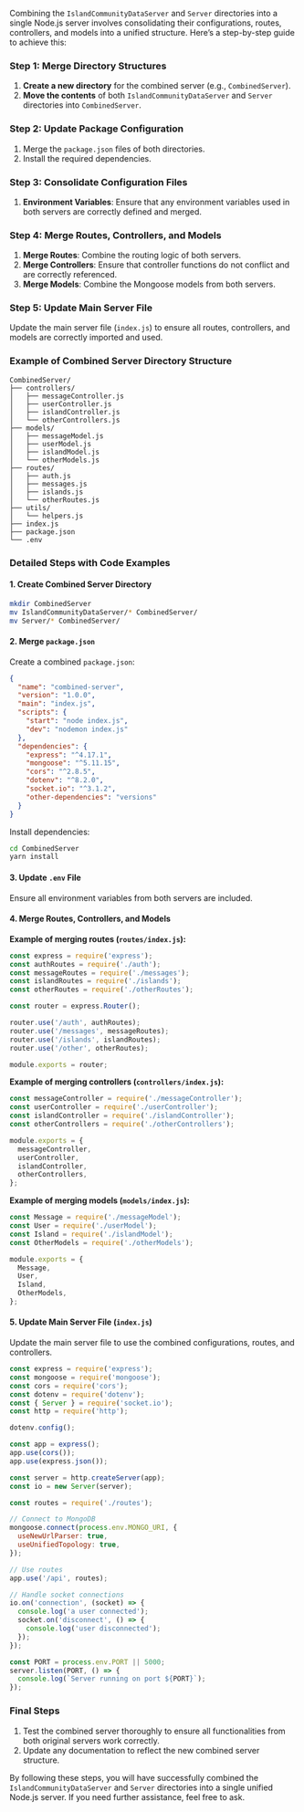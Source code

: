 Combining the `IslandCommunityDataServer` and `Server` directories into a single Node.js server involves consolidating their configurations, routes, controllers, and models into a unified structure. Here’s a step-by-step guide to achieve this:

### Step 1: Merge Directory Structures

1. **Create a new directory** for the combined server (e.g., `CombinedServer`).
2. **Move the contents** of both `IslandCommunityDataServer` and `Server` directories into `CombinedServer`.

### Step 2: Update Package Configuration

1. Merge the `package.json` files of both directories.
2. Install the required dependencies.

### Step 3: Consolidate Configuration Files

1. **Environment Variables**: Ensure that any environment variables used in both servers are correctly defined and merged.

### Step 4: Merge Routes, Controllers, and Models

1. **Merge Routes**: Combine the routing logic of both servers.
2. **Merge Controllers**: Ensure that controller functions do not conflict and are correctly referenced.
3. **Merge Models**: Combine the Mongoose models from both servers.

### Step 5: Update Main Server File

Update the main server file (`index.js`) to ensure all routes, controllers, and models are correctly imported and used.

### Example of Combined Server Directory Structure

```
CombinedServer/
├── controllers/
│   ├── messageController.js
│   ├── userController.js
│   ├── islandController.js
│   └── otherControllers.js
├── models/
│   ├── messageModel.js
│   ├── userModel.js
│   ├── islandModel.js
│   └── otherModels.js
├── routes/
│   ├── auth.js
│   ├── messages.js
│   ├── islands.js
│   └── otherRoutes.js
├── utils/
│   └── helpers.js
├── index.js
├── package.json
└── .env
```

### Detailed Steps with Code Examples

#### 1. Create Combined Server Directory

```sh
mkdir CombinedServer
mv IslandCommunityDataServer/* CombinedServer/
mv Server/* CombinedServer/
```

#### 2. Merge `package.json`

Create a combined `package.json`:

```json
{
  "name": "combined-server",
  "version": "1.0.0",
  "main": "index.js",
  "scripts": {
    "start": "node index.js",
    "dev": "nodemon index.js"
  },
  "dependencies": {
    "express": "^4.17.1",
    "mongoose": "^5.11.15",
    "cors": "^2.8.5",
    "dotenv": "^8.2.0",
    "socket.io": "^3.1.2",
    "other-dependencies": "versions"
  }
}
```

Install dependencies:

```sh
cd CombinedServer
yarn install
```

#### 3. Update `.env` File

Ensure all environment variables from both servers are included.

#### 4. Merge Routes, Controllers, and Models

**Example of merging routes (`routes/index.js`):**

```javascript
const express = require('express');
const authRoutes = require('./auth');
const messageRoutes = require('./messages');
const islandRoutes = require('./islands');
const otherRoutes = require('./otherRoutes');

const router = express.Router();

router.use('/auth', authRoutes);
router.use('/messages', messageRoutes);
router.use('/islands', islandRoutes);
router.use('/other', otherRoutes);

module.exports = router;
```

**Example of merging controllers (`controllers/index.js`):**

```javascript
const messageController = require('./messageController');
const userController = require('./userController');
const islandController = require('./islandController');
const otherControllers = require('./otherControllers');

module.exports = {
  messageController,
  userController,
  islandController,
  otherControllers,
};
```

**Example of merging models (`models/index.js`):**

```javascript
const Message = require('./messageModel');
const User = require('./userModel');
const Island = require('./islandModel');
const OtherModels = require('./otherModels');

module.exports = {
  Message,
  User,
  Island,
  OtherModels,
};
```

#### 5. Update Main Server File (`index.js`)

Update the main server file to use the combined configurations, routes, and controllers.

```javascript
const express = require('express');
const mongoose = require('mongoose');
const cors = require('cors');
const dotenv = require('dotenv');
const { Server } = require('socket.io');
const http = require('http');

dotenv.config();

const app = express();
app.use(cors());
app.use(express.json());

const server = http.createServer(app);
const io = new Server(server);

const routes = require('./routes');

// Connect to MongoDB
mongoose.connect(process.env.MONGO_URI, {
  useNewUrlParser: true,
  useUnifiedTopology: true,
});

// Use routes
app.use('/api', routes);

// Handle socket connections
io.on('connection', (socket) => {
  console.log('a user connected');
  socket.on('disconnect', () => {
    console.log('user disconnected');
  });
});

const PORT = process.env.PORT || 5000;
server.listen(PORT, () => {
  console.log(`Server running on port ${PORT}`);
});
```

### Final Steps

1. Test the combined server thoroughly to ensure all functionalities from both original servers work correctly.
2. Update any documentation to reflect the new combined server structure.

By following these steps, you will have successfully combined the `IslandCommunityDataServer` and `Server` directories into a single unified Node.js server. If you need further assistance, feel free to ask.